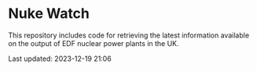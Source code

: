 # Nuke Watch

This repository includes code for retrieving the latest information available on the output of EDF nuclear power plants in the UK.

Last updated: 2023-12-19 21:06